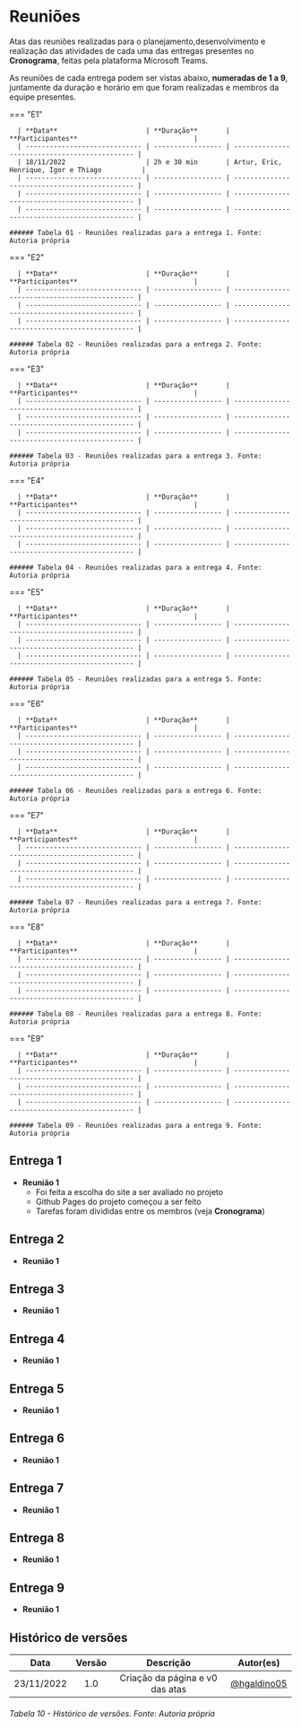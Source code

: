 # Reuniões

Atas das reuniões realizadas para o planejamento,desenvolvimento e realização das atividades de cada uma das entregas presentes no **Cronograma**, feitas pela plataforma Microsoft Teams.

As reuniões de cada entrega podem ser vistas abaixo, **numeradas de 1 a 9**, juntamente da duração e horário em que foram realizadas e membros da equipe presentes.

=== "E1"
          
      | **Data**                      | **Duração**       | **Participantes**                             |
      | ----------------------------- | ----------------- | --------------------------------------------- |
      | 18/11/2022                    | 2h e 30 min       | Artur, Eric, Henrique, Igor e Thiago          |    
      | ----------------------------- | ----------------- | --------------------------------------------- |
      | ----------------------------- | ----------------- | --------------------------------------------- | 
      | ----------------------------- | ----------------- | --------------------------------------------- | 

    ###### Tabela 01 - Reuniões realizadas para a entrega 1. Fonte: Autoria própria

=== "E2"
          
      | **Data**                      | **Duração**       | **Participantes**                             | 
      | ----------------------------- | ----------------- | --------------------------------------------- |
      | ----------------------------- | ----------------- | --------------------------------------------- | 
      | ----------------------------- | ----------------- | --------------------------------------------- |

    ###### Tabela 02 - Reuniões realizadas para a entrega 2. Fonte: Autoria própria
    
=== "E3"
          
      | **Data**                      | **Duração**       | **Participantes**                             |
      | ----------------------------- | ----------------- | --------------------------------------------- |
      | ----------------------------- | ----------------- | --------------------------------------------- |
      | ----------------------------- | ----------------- | --------------------------------------------- | 

    ###### Tabela 03 - Reuniões realizadas para a entrega 3. Fonte: Autoria própria

=== "E4"
          
      | **Data**                      | **Duração**       | **Participantes**                             | 
      | ----------------------------- | ----------------- | --------------------------------------------- |
      | ----------------------------- | ----------------- | --------------------------------------------- |
      | ----------------------------- | ----------------- | --------------------------------------------- | 

    ###### Tabela 04 - Reuniões realizadas para a entrega 4. Fonte: Autoria própria

=== "E5"
          
      | **Data**                      | **Duração**       | **Participantes**                             |
      | ----------------------------- | ----------------- | --------------------------------------------- |
      | ----------------------------- | ----------------- | --------------------------------------------- |
      | ----------------------------- | ----------------- | --------------------------------------------- |

    ###### Tabela 05 - Reuniões realizadas para a entrega 5. Fonte: Autoria própria

=== "E6"
          
      | **Data**                      | **Duração**       | **Participantes**                             |
      | ----------------------------- | ----------------- | --------------------------------------------- |
      | ----------------------------- | ----------------- | --------------------------------------------- |
      | ----------------------------- | ----------------- | --------------------------------------------- |

    ###### Tabela 06 - Reuniões realizadas para a entrega 6. Fonte: Autoria própria

=== "E7"
          
      | **Data**                      | **Duração**       | **Participantes**                             |
      | ----------------------------- | ----------------- | --------------------------------------------- |
      | ----------------------------- | ----------------- | --------------------------------------------- |
      | ----------------------------- | ----------------- | --------------------------------------------- |

    ###### Tabela 07 - Reuniões realizadas para a entrega 7. Fonte: Autoria própria

=== "E8"
          
      | **Data**                      | **Duração**       | **Participantes**                             |
      | ----------------------------- | ----------------- | --------------------------------------------- |
      | ----------------------------- | ----------------- | --------------------------------------------- |
      | ----------------------------- | ----------------- | --------------------------------------------- |

    ###### Tabela 08 - Reuniões realizadas para a entrega 8. Fonte: Autoria própria

=== "E9"
          
      | **Data**                      | **Duração**       | **Participantes**                             |
      | ----------------------------- | ----------------- | --------------------------------------------- | 
      | ----------------------------- | ----------------- | --------------------------------------------- | 
      | ----------------------------- | ----------------- | --------------------------------------------- |

    ###### Tabela 09 - Reuniões realizadas para a entrega 9. Fonte: Autoria própria


## Entrega 1

- **Reunião 1**
  - Foi feita a escolha do site a ser avaliado no projeto
  - Github Pages do projeto começou a ser feito
  - Tarefas foram divididas entre os membros (veja **Cronograma**)

## Entrega 2

- **Reunião 1**
## Entrega 3

- **Reunião 1**
## Entrega 4

- **Reunião 1**

## Entrega 5

- **Reunião 1**

## Entrega 6

- **Reunião 1**

## Entrega 7

- **Reunião 1**

## Entrega 8

- **Reunião 1**

## Entrega 9

- **Reunião 1**

## Histórico de versões

|    Data    | Versão |                           Descrição                           |                                            Autor(es)                                             |
| :--------: | :----: | :-----------------------------------------------------------: | :----------------------------------------------------------------------------------------------: |
| 23/11/2022 |  1.0   |             Criação da página e v0 das atas              | [@hgaldino05](https://github.com/hgaldino05) |


###### Tabela 10 - Histórico de versões. Fonte: Autoria própria
